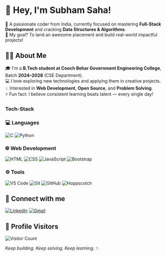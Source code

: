 # 👋 Hey, I'm Subham Saha!

🚀 A passionate coder from India, currently focused on mastering **Full-Stack Development** and cracking **Data Structures & Algorithms**.  
🎯 My goal? To land an awesome placement and build real-world impactful projects!



## 🙋‍♂️ About Me

🎓 I'm a **B.Tech student at Cooch Behar Government Engineering College**, Batch **2024–2028** (CSE Department).  
💻 I love exploring new technologies and applying them in creative projects.    
💡 Interested in **Web Development**, **Open Source**, and **Problem Solving**.  
⚡ Fun fact: I believe consistent learning beats talent — every single day!  

### Tech-Stack
### 💻 Languages
![C](https://img.shields.io/badge/C-00599C?style=flat&logo=c&logoColor=white)
![Python](https://img.shields.io/badge/Python-FFD43B?style=flat&logo=python&logoColor=blue)

### 🌐 Web Development
![HTML](https://img.shields.io/badge/HTML5-E34F26?style=flat&logo=html5&logoColor=white)
![CSS](https://img.shields.io/badge/CSS3-1572B6?style=flat&logo=css3&logoColor=white)
![JavaScript](https://img.shields.io/badge/JavaScript-F7DF1E?style=flat&logo=javascript&logoColor=black)
![Bootstrap](https://img.shields.io/badge/Bootstrap-563D7C?style=flat&logo=bootstrap&logoColor=white)

### ⚙️ Tools 
![VS Code](https://img.shields.io/badge/VS_Code-007ACC?style=flat&logo=visual-studio-code&logoColor=white)
![Git](https://img.shields.io/badge/Git-F05032?style=flat&logo=git&logoColor=white)
![GitHub](https://img.shields.io/badge/GitHub-181717?style=flat&logo=github&logoColor=white)
![Hoppscotch](https://img.shields.io/badge/Hoppscotch-FF6F61?style=flat&logo=hoppscotch&logoColor=white)

## 🔗 Connect with me

[![LinkedIn](https://img.shields.io/badge/LinkedIn-blue?style=for-the-badge&logo=linkedin&logoColor=white)](https://www.linkedin.com/in/subham-saha-a63b9b26b)
[![Gmail](https://img.shields.io/badge/Gmail-D14836?style=for-the-badge&logo=gmail&logoColor=white)](mailto:subham.saha.work01@gmail.com)




## 👀 Profile Visitors

![Visitor Count](https://komarev.com/ghpvc/?username=subhsa190&color=blue&style=flat)



_Keep building. Keep solving. Keep learning._ ✨

<!--
**sahaX01/sahaX01** is a ✨ _special_ ✨ repository because its `README.md` (this file) appears on your GitHub profile.

Here are some ideas to get you started:

- 🔭 I’m currently working on ...
- 🌱 I’m currently learning ...
- 👯 I’m looking to collaborate on ...
- 🤔 I’m looking for help with ...
- 💬 Ask me about ...
- 📫 How to reach me: ...
- 😄 Pronouns: ...
- ⚡ Fun fact: ...
-->
